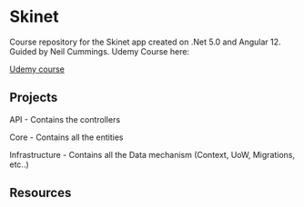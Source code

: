 # Skinet
Course repository for the Skinet app created on .Net 5.0 and Angular 12.
Guided by Neil Cummings. Udemy Course here:

[Udemy course](https://www.udemy.com/course/learn-to-build-an-e-commerce-app-with-net-core-and-angular/?couponCode=FD17A0D1131925BE0179)

## Projects

API - Contains the controllers

Core - Contains all the entities

Infrastructure - Contains all the Data mechanism (Context, UoW, Migrations, etc..)

## Resources

